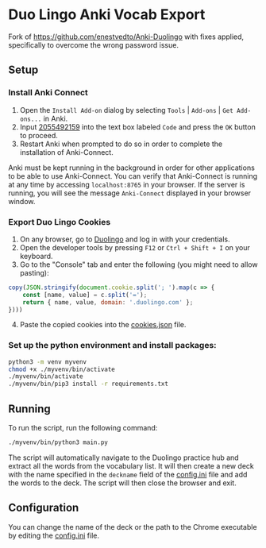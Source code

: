# Duo Lingo Anki Vocab Export

Fork of https://github.com/enestvedto/Anki-Duolingo with fixes applied, specifically to overcome the wrong password issue.

## Setup

### Install Anki Connect

1.  Open the `Install Add-on` dialog by selecting `Tools` | `Add-ons` | `Get Add-ons...` in Anki.
2.  Input [2055492159](https://ankiweb.net/shared/info/2055492159) into the text box labeled `Code` and press the `OK` button to proceed.
3.  Restart Anki when prompted to do so in order to complete the installation of Anki-Connect.

Anki must be kept running in the background in order for other applications to be able to use Anki-Connect. You can verify that Anki-Connect is running at any time by accessing `localhost:8765` in your browser. If the server is running, you will see the message `Anki-Connect` displayed in your browser window.


### Export Duo Lingo Cookies

1. On any browser, go to [Duolingo](https://www.duolingo.com/) and log in with your credentials.
2. Open the developer tools by pressing `F12` or `Ctrl + Shift + I` on your keyboard.
3. Go to the "Console" tab and enter the following (you might need to allow pasting):

```js
copy(JSON.stringify(document.cookie.split('; ').map(c => {
    const [name, value] = c.split('=');
    return { name, value, domain: '.duolingo.com' };
})))
```
4. Paste the copied cookies into the [cookies.json](./cookies.json) file.


### Set up the python environment and install packages:

```bash
python3 -m venv myvenv
chmod +x ./myvenv/bin/activate
./myvenv/bin/activate
./myvenv/bin/pip3 install -r requirements.txt
```


## Running

To run the script, run the following command:

```bash
./myvenv/bin/python3 main.py
```

The script will automatically navigate to the Duolingo practice hub and extract all the words from the vocabulary list. It will then create a new deck with the name specified in the `deckname` field of the [config.ini](./config.ini) file and add the words to the deck. The script will then close the browser and exit.

## Configuration

You can change the name of the deck or the path to the Chrome executable by editing the [config.ini](./config.ini) file.